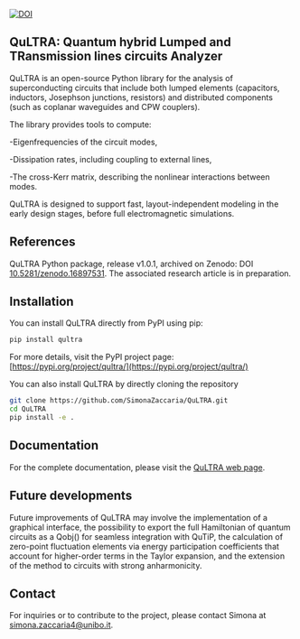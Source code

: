 [![DOI](https://zenodo.org/badge/10.5281/zenodo.16897531.svg)](https://doi.org/10.5281/zenodo.16897531)

## QuLTRA:  Quantum hybrid Lumped and TRansmission lines circuits Analyzer

QuLTRA is an open-source Python library for the analysis of superconducting circuits that include both lumped elements (capacitors, inductors, Josephson junctions, resistors) and distributed components (such as coplanar waveguides and CPW couplers).

The library provides tools to compute:

-Eigenfrequencies of the circuit modes,

-Dissipation rates, including coupling to external lines,

-The cross-Kerr matrix, describing the nonlinear interactions between modes.

QuLTRA is designed to support fast, layout-independent modeling in the early design stages, before full electromagnetic simulations.

## References

 QuLTRA Python package, release v1.0.1, archived on Zenodo: DOI [10.5281/zenodo.16897531](https://doi.org/10.5281/zenodo.16897531). The associated research article is in preparation.
 

## Installation

You can install QuLTRA directly from PyPI using pip:

```bash
pip install qultra
```

For more details, visit the PyPI project page: [https://pypi.org/project/qultra/](https://pypi.org/project/qultra/)

You can also install QuLTRA by directly cloning the repository

```bash
git clone https://github.com/SimonaZaccaria/QuLTRA.git
cd QuLTRA
pip install -e .
```
## Documentation
For the complete documentation, please visit the [QuLTRA web page](https://simonazaccaria.github.io/QuLTRA/).

## Future developments
Future improvements of QuLTRA may involve the implementation of a graphical interface, 
the possibility to export the full Hamiltonian of quantum circuits as a Qobj() 
for seamless integration with QuTiP, the calculation of zero-point 
fluctuation elements via energy participation coefficients that account for higher-order 
terms in the Taylor expansion, and the extension of the method to circuits with strong 
anharmonicity.

## Contact
For inquiries or to contribute to the project, please contact Simona at simona.zaccaria4@unibo.it.